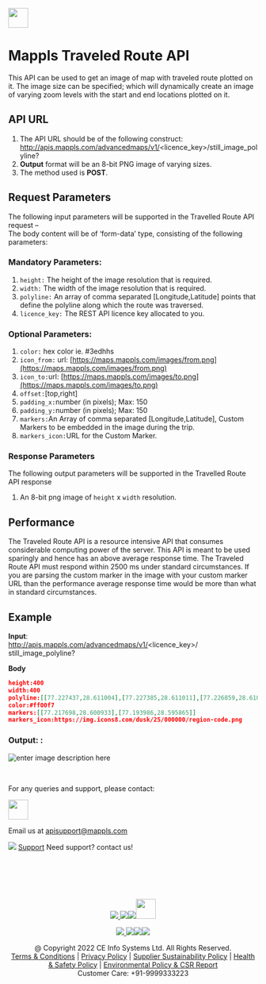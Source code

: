 [<img src="https://about.mappls.com/about/images/MAPPLS-MapmyIndia-logo.png" height="40"/> </p>](https://about.mappls.com/api/)

# Mappls Traveled Route API

This API can be used to get an image of map with traveled route plotted on it. The image size can be specified; which will dynamically create an image of varying zoom levels with the start and end locations plotted on it.

## API URL

1.  The API URL should be of the following construct:  http://apis.mappls.com/advancedmaps/v1/<licence_key>/still_image_polyline?
2. **Output**  format will be an 8-bit PNG image of varying sizes.
3.  The method used is  **POST**.

## Request Parameters

The following input parameters will be supported in the Travelled Route API request –  
The body content will be of ‘form-data’ type, consisting of the following parameters:

### Mandatory Parameters:

1.  `height:` The height of the image resolution that is required.
2.  `width:` The width of the image resolution that is required.
3.  `polyline:` An array of comma separated [Longitude,Latitude] points that define the polyline along which the route was traversed.
4.  `licence_key:` The REST API licence key allocated to you.

### Optional Parameters:

1. `color:` hex color ie. #3edhhs  
2. `icon_from:` url: [https://maps.mappls.com/images/from.png](https://maps.mappls.com/images/from.png)  
3. `icon_to:`url: [https://maps.mappls.com/images/to.png](https://maps.mappls.com/images/to.png)  
4. `offset:`[top,right]
5. `padding_x:`number (in pixels); Max: 150
6. `padding_y:`number (in pixels); Max: 150
7. `markers:`An Array of comma separated [Longitude,Latitude], Custom Markers to be embedded in the image during the trip.
8. `markers_icon:`URL for the Custom Marker.


### Response Parameters

The following output parameters will be supported in the Travelled Route API response

1.  An 8-bit png image of  `height` x `width`  resolution.

## Performance

The Traveled Route API is a resource intensive API that consumes considerable computing power of the server. This API is meant to be used sparingly and hence has an above average response time. The Traveled Route API must respond within 2500 ms under standard circumstances. If you are parsing the custom marker in the image with your custom marker URL than the performance average response time would be more than what in standard circumstances.

## Example

**Input**:  
http://apis.mappls.com/advancedmaps/v1/<licence_key>/ still_image_polyline?

**Body**
```json
height:400
width:400
polyline:[[77.227437,28.611004],[77.227385,28.611011],[77.226859,28.610907],[77.224885,28.610022],[77.224906,28.609965],[77.224906,28.609843],[77.224885,28.609786],[77.224788,28.609682],[77.224702,28.609644],[77.224595,28.609635],[77.224456,28.609682],[77.224349,28.609795],[77.220347,28.608005],[77.21892,28.607336],[77.218963,28.607148],[77.218942,28.60696],[77.218824,28.606677],[77.21876,28.606602],[77.218578,28.606385],[77.218374,28.606263],[77.218235,28.606216],[77.218063,28.606188],[77.217956,28.606197],[77.217945,28.605199],[77.217902,28.60438],[77.217859,28.603674],[77.217827,28.603033],[77.217773,28.602223],[77.217698,28.600933],[77.217805,28.600924],[77.217902,28.600886],[77.217988,28.600829],[77.218074,28.600707],[77.218106,28.600622],[77.218106,28.6005],[77.218085,28.600434],[77.218021,28.60033],[77.217882,28.600226],[77.217753,28.600188],[77.217571,28.600197],[77.217453,28.600244],[77.217389,28.600291],[77.217292,28.600404],[77.216798,28.600197],[77.215897,28.599801],[77.214384,28.599123],[77.212785,28.598407],[77.211326,28.597729],[77.211347,28.597682],[77.211336,28.597588],[77.211239,28.597484],[77.211196,28.597465],[77.211067,28.597465],[77.210992,28.597493],[77.210938,28.59755],[77.209575,28.596947],[77.20935,28.596853],[77.207998,28.59625],[77.20759,28.596071],[77.207526,28.596005],[77.207462,28.595996],[77.207033,28.596109],[77.20684,28.596156],[77.205295,28.596495],[77.204555,28.596561],[77.203546,28.596533],[77.20243,28.59642],[77.201218,28.59609],[77.200596,28.596109],[77.19992,28.596137],[77.199019,28.596175],[77.198826,28.596053],[77.198826,28.595996],[77.198772,28.595855],[77.198675,28.59577],[77.1986,28.595742],[77.198557,28.595723],[77.198428,28.595723],[77.198299,28.595761],[77.198235,28.595808],[77.197055,28.595516],[77.196529,28.59545],[77.196132,28.595431],[77.19566,28.595459],[77.194533,28.595695],[77.193986,28.595865],[77.193911,28.595799],[77.193772,28.595761],[77.193633,28.595789],[77.193515,28.595883],[77.193472,28.596005],[77.193483,28.596062],[77.193032,28.596241],[77.190908,28.597108],[77.190854,28.597042],[77.190768,28.596995],[77.190661,28.596967],[77.190532,28.596976],[77.190457,28.597004],[77.19035,28.597089],[77.190307,28.597155],[77.190286,28.597287],[77.190318,28.597391],[77.189095,28.5979],[77.188655,28.59807],[77.187775,28.598419],[77.187743,28.598362],[77.187646,28.598296],[77.187549,28.598268],[77.18741,28.598287],[77.187313,28.598334],[77.187238,28.598438],[77.187227,28.598532],[77.187259,28.598626],[77.183686,28.600058],[77.181991,28.600727],[77.181809,28.60084],[77.181498,28.601057],[77.181058,28.601528],[77.180897,28.601726],[77.180715,28.601811],[77.180618,28.60183],[77.180403,28.601811],[77.17933,28.601265],[77.175446,28.599212],[77.17521,28.59909],[77.174877,28.598911],[77.173965,28.598431],[77.173718,28.598309],[77.173471,28.598168],[77.172666,28.597754]]
color:#ff00f7
markers:[[77.217698,28.600933],[77.193986,28.595865]]
markers_icon:https://img.icons8.com/dusk/25/000000/region-code.png
```
### Output: :
![enter image description here](https://mmi-api-team.s3.ap-south-1.amazonaws.com/API%20Team/Still_Image_Polyline.png)

<br>

For any queries and support, please contact: 

[<img src="https://about.mappls.com/images/mappls-logo.svg" height="40"/> </p>](https://about.mappls.com/api/)
Email us at [apisupport@mappls.com](mailto:apisupport@mappls.com)


![](https://www.mapmyindia.com/api/img/icons/support.png)
[Support](https://about.mappls.com/contact/)
Need support? contact us!

<br></br>
<br></br>

[<p align="center"> <img src="https://www.mapmyindia.com/api/img/icons/stack-overflow.png"/> ](https://stackoverflow.com/questions/tagged/mappls-api)[![](https://www.mapmyindia.com/api/img/icons/blog.png)](https://about.mappls.com/blog/)[![](https://www.mapmyindia.com/api/img/icons/gethub.png)](https://github.com/Mappls-api)[<img src="https://mmi-api-team.s3.ap-south-1.amazonaws.com/API-Team/npm-logo.one-third%5B1%5D.png" height="40"/> </p>](https://www.npmjs.com/org/mapmyindia) 



[<p align="center"> <img src="https://www.mapmyindia.com/june-newsletter/icon4.png"/> ](https://www.facebook.com/Mapplsofficial)[![](https://www.mapmyindia.com/june-newsletter/icon2.png)](https://twitter.com/mappls)[![](https://www.mapmyindia.com/newsletter/2017/aug/llinkedin.png)](https://www.linkedin.com/company/mappls/)[![](https://www.mapmyindia.com/june-newsletter/icon3.png)](https://www.youtube.com/channel/UCAWvWsh-dZLLeUU7_J9HiOA)




<div align="center">@ Copyright 2022 CE Info Systems Ltd. All Rights Reserved.</div>

<div align="center"> <a href="https://about.mappls.com/api/terms-&-conditions">Terms & Conditions</a> | <a href="https://about.mappls.com/about/privacy-policy">Privacy Policy</a> | <a href="https://about.mappls.com/pdf/mapmyIndia-sustainability-policy-healt-labour-rules-supplir-sustainability.pdf">Supplier Sustainability Policy</a> | <a href="https://about.mappls.com/pdf/Health-Safety-Management.pdf">Health & Safety Policy</a> | <a href="https://about.mappls.com/pdf/Environment-Sustainability-Policy-CSR-Report.pdf">Environmental Policy & CSR Report</a>

<div align="center">Customer Care: +91-9999333223</div>